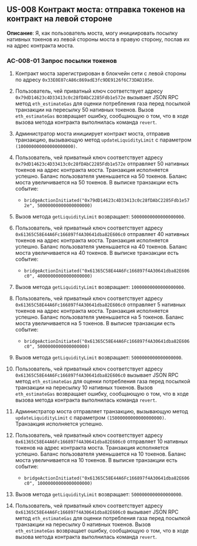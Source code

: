 ## US-008 Контракт моста: отправка токенов на контракт на левой стороне

**Описание**: Я, как пользователь моста, могу инициировать посылку нативных токенов из левой стороны моста в правую сторону, послав их на адрес контракта моста.

### AC-008-01 Запрос посылки токенов

1. Контракт моста зарегистрирован в блокчейн сети с левой стороны по адресу `0x33E0E07cA86c869adE3fc9DE9126f6C73DAD105e`.

2. Пользователь, чей приватный ключ соответствует адресу `0x79dD14623c4D33413c0c28fDAbC2285Fdb1e572e` вызывает JSON RPC метод `eth_estimateGas` для оценки потребления газа перед посылкой транзакции на пересылку 50 нативных токенов. Вызов `eth_estimateGas` возвращает ошибку, сообщающую о том, что в ходе вызова метода контракта выполнилась команда `revert`.

3. Администратор моста инициирует контракт моста, отправив транзакцию, вызывающую метод `updateLiquidityLimit` с параметром `(100000000000000000000)`.

4. Пользователь, чей приватный ключ соответствует адресу `0x79dD14623c4D33413c0c28fDAbC2285Fdb1e572e` отправляет 50 нативных токенов на адрес контракта моста. Транзакция исполняется успешно. Баланс пользователя уменьшается на 50 токенов. Баланс моста увеличивается на 50 токенов. В выписке транзакции есть событие:
    * `bridgeActionInitiated("0x79dD14623c4D33413c0c28fDAbC2285Fdb1e572e", 50000000000000000000)`

5. Вызов метода `getLiquidityLimit` возвращает: `50000000000000000000`.

6. Пользователь, чей приватный ключ соответствует адресу `0x61365C58E44A6Fc166897f4A30641dba82E606c0` отправляет 40 нативных токенов на адрес контракта моста. Транзакция исполняется успешно. Баланс пользователя уменьшается на 40 токенов. Баланс моста увеличивается на 40 токенов. В выписке транзакции есть событие:
    * `bridgeActionInitiated("0x61365C58E44A6Fc166897f4A30641dba82E606c0", 40000000000000000000)`

7. Вызов метода `getLiquidityLimit` возвращает: `10000000000000000000`.

8. Пользователь, чей приватный ключ соответствует адресу `0x61365C58E44A6Fc166897f4A30641dba82E606c0` отправляет 5 нативных токенов на адрес контракта моста. Транзакция исполняется успешно. Баланс пользователя уменьшается на 5 токенов. Баланс моста увеличивается на 5 токенов. В выписке транзакции есть событие:
    * `bridgeActionInitiated("0x61365C58E44A6Fc166897f4A30641dba82E606c0", 5000000000000000000)`

9. Вызов метода `getLiquidityLimit` возвращает: `5000000000000000000`.

10. Пользователь, чей приватный ключ соответствует адресу `0x61365C58E44A6Fc166897f4A30641dba82E606c0` вызывает JSON RPC метод `eth_estimateGas` для оценки потребления газа перед посылкой транзакции на пересылку 10 нативных токенов. Вызов `eth_estimateGas` возвращает ошибку, сообщающую о том, что в ходе вызова метода контракта выполнилась команда `revert`.

11. Администратор моста отправляет транзакцию, вызывающую метод `updateLiquidityLimit` с параметром `(15000000000000000000)`. Транзакция исполняется успешно.

12. Пользователь, чей приватный ключ соответствует адресу `0x61365C58E44A6Fc166897f4A30641dba82E606c0` отправляет 10 нативных токенов на адрес контракта моста. Транзакция исполняется успешно. Баланс пользователя уменьшается на 10 токенов. Баланс моста увеличивается на 10 токенов. В выписке транзакции есть событие:
    * `bridgeActionInitiated("0x61365C58E44A6Fc166897f4A30641dba82E606c0", 10000000000000000000)`

13. Вызов метода `getLiquidityLimit` возвращает: `5000000000000000000`.

14. Пользователь, чей приватный ключ соответствует адресу `0x61365C58E44A6Fc166897f4A30641dba82E606c0` вызывает JSON RPC метод `eth_estimateGas` для оценки потребления газа перед посылкой транзакции на пересылку 0 нативных токенов. Вызов `eth_estimateGas` возвращает ошибку, сообщающую о том, что в ходе вызова метода контракта выполнилась команда `revert`.

